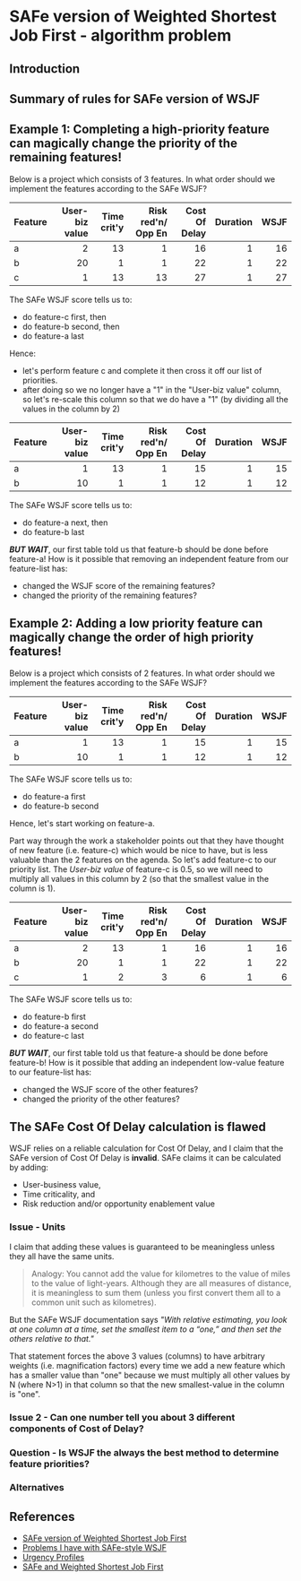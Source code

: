 SAFe version of Weighted Shortest Job First - algorithm problem
===============================================================

## Introduction

## Summary of rules for SAFe version of WSJF

## Example 1: Completing a high-priority feature can magically change the priority of the remaining features!

Below is a project which consists of 3 features. In what order should we implement the
features according to the SAFe WSJF?

Feature | User-biz value | Time crit'y | Risk red'n/ Opp En | Cost Of Delay | Duration | WSJF
:------ | -------------: | ----------: | -----------------: | ------------: | -------: | ---: 
a       |              2 |          13 |                  1 |            16 |        1 |   16
b       |             20 |           1 |                  1 |            22 |        1 |   22
c       |              1 |          13 |                 13 |            27 |        1 |   27

The SAFe WSJF score tells us to:
- do feature-c first, then
- do feature-b second, then
- do feature-a last

Hence:
- let's perform feature c and complete it then cross it off our list of priorities.
- after doing so we no longer have a "1" in the "User-biz value" column, so let's
  re-scale this column so that we do have a "1" (by dividing all the values in the
  column by 2)

Feature | User-biz value | Time crit'y | Risk red'n/ Opp En | Cost Of Delay | Duration | WSJF
:------ | -------------: | ----------: | -----------------: | ------------: | -------: | ---: 
a       |              1 |          13 |                  1 |            15 |        1 |   15
b       |             10 |           1 |                  1 |            12 |        1 |   12

The SAFe WSJF score tells us to:
- do feature-a next, then
- do feature-b last

***BUT WAIT***, our first table told us that feature-b should be done before feature-a!
How is it possible that removing an independent feature from our feature-list has:
- changed the WSJF score of the remaining features?
- changed the priority of the remaining features?


## Example 2: Adding a low priority feature can magically change the order of high priority features!

Below is a project which consists of 2 features. In what order should we implement the
features according to the SAFe WSJF?

Feature | User-biz value | Time crit'y | Risk red'n/ Opp En | Cost Of Delay | Duration | WSJF
:------ | -------------: | ----------: | -----------------: | ------------: | -------: | ---: 
a       |              1 |          13 |                  1 |            15 |        1 |   15
b       |             10 |           1 |                  1 |            12 |        1 |   12

The SAFe WSJF score tells us to:
- do feature-a first
- do feature-b second

Hence, let's start working on feature-a.

Part way through the work a stakeholder points out that they have thought of
new feature (i.e. feature-c) which would be nice to have, but is less
valuable than the 2 features on the agenda. So let's add feature-c to our
priority list. The *User-biz value* of feature-c is 0.5, so we will need to
multiply all values in this column by 2 (so that the smallest value in the
column is 1).

Feature | User-biz value | Time crit'y | Risk red'n/ Opp En | Cost Of Delay | Duration | WSJF
:------ | -------------: | ----------: | -----------------: | ------------: | -------: | ---: 
a       |              2 |          13 |                  1 |            16 |        1 |   16
b       |             20 |           1 |                  1 |            22 |        1 |   22
c       |              1 |           2 |                  3 |             6 |        1 |    6

The SAFe WSJF score tells us to:
- do feature-b first
- do feature-a second
- do feature-c last

***BUT WAIT***, our first table told us that feature-a should be done before feature-b!
How is it possible that adding an independent low-value feature to our feature-list has:
- changed the WSJF score of the other features?
- changed the priority of the other features?


## The SAFe Cost Of Delay calculation is flawed

WSJF relies on a reliable calculation for Cost Of Delay, and I claim that the SAFe version
of Cost Of Delay is **invalid**. SAFe claims it can be calculated by adding:
- User-business value,
- Time criticality, and
- Risk reduction and/or opportunity enablement value

### Issue - Units

I claim that adding these values is guaranteed to be meaningless unless they all have the same units.

> Analogy: You cannot add the value for kilometres to the value of miles to the value of light-years. Although they are all measures of distance, it is meaningless to sum them (unless you first convert them all to a common unit such as kilometres).

But the SAFe WSJF documentation says *"With relative estimating, you look at one column at a time, set the smallest item to a “one,” and then set the others relative to that."*

That statement forces the above 3 values (columns) to have arbitrary weights (i.e. magnification factors) every time we add a new feature which has a smaller value than "one" because we must multiply all other values by N (where N>1) in that column so that the new smallest-value in the column is "one".

### Issue 2 - Can one number tell you about 3 different components of Cost of Delay?

### Question - Is WSJF the always the best method to determine feature priorities?

### Alternatives

## References

- [SAFe version of Weighted Shortest Job First](https://www.scaledagileframework.com/wsjf/)
- [Problems I have with SAFe-style WSJF](http://jchyip.blogspot.com/2012/12/problems-i-have-with-saf-style-wsjf.html)
- [Urgency Profiles](http://blackswanfarming.com/urgency-profiles/)
- [SAFe and Weighted Shortest Job First](http://blackswanfarming.com/safe-and-weighted-shortest-job-first-wsjf/)

